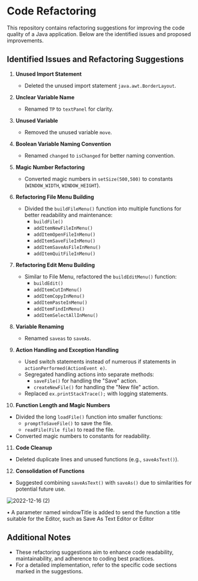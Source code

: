 # Code Refactoring 

This repository contains refactoring suggestions for improving the code quality of a Java application. Below are the identified issues and proposed improvements.

## Identified Issues and Refactoring Suggestions

1. **Unused Import Statement**
   - Deleted the unused import statement `java.awt.BorderLayout`.

2. **Unclear Variable Name**
   - Renamed `TP` to `textPanel` for clarity.

3. **Unused Variable**
   - Removed the unused variable `move`.

4. **Boolean Variable Naming Convention**
   - Renamed `changed` to `isChanged` for better naming convention.

5. **Magic Number Refactoring**
   - Converted magic numbers in `setSize(500,500)` to constants (`WINDOW_WIDTH`, `WINDOW_HEIGHT`).

6. **Refactoring File Menu Building**
   - Divided the `buildFileMenu()` function into multiple functions for better readability and maintenance:
     - `buildFile()`
     - `addItemNewFileInMenu()`
     - `addItemOpenFileInMenu()`
     - `addItemSaveFileInMenu()`
     - `addItemSaveAsFileInMenu()`
     - `addItemQuitFileInMenu()`
   
7. **Refactoring Edit Menu Building**
   - Similar to File Menu, refactored the `buildEditMenu()` function:
     - `buildEdit()`
     - `addItemCutInMenu()`
     - `addItemCopyInMenu()`
     - `addItemPasteInMenu()`
     - `addItemFindInMenu()`
     - `addItemSelectAllInMenu()`

8. **Variable Renaming**
   - Renamed `saveas` to `saveAs`.

9. **Action Handling and Exception Handling**
   - Used switch statements instead of numerous if statements in `actionPerformed(ActionEvent e)`.
   - Segregated handling actions into separate methods:
     - `saveFile()` for handling the "Save" action.
     - `createNewFile()` for handling the "New file" action.
   - Replaced `ex.printStackTrace();` with logging statements.

10. **Function Length and Magic Numbers**
   - Divided the long `loadFile()` function into smaller functions:
     - `promptToSaveFile()` to save the file.
     - `readFile(File file)` to read the file.
   - Converted magic numbers to constants for readability.

11. **Code Cleanup**
   - Deleted duplicate lines and unused functions (e.g., `saveAsText()`).

12. **Consolidation of Functions**
   - Suggested combining `saveAsText()` with `saveAs()` due to similarities for potential future use.

![2022-12-16 (2)](https://user-images.githubusercontent.com/99614732/208093980-50a12ce8-8169-4bc3-ae8f-7bbfd5b626ab.png)

•	A parameter named windowTitle is added to send the function a title suitable for the Editor, such as Save As Text Editor or Editor

## Additional Notes
- These refactoring suggestions aim to enhance code readability, maintainability, and adherence to coding best practices.
- For a detailed implementation, refer to the specific code sections marked in the suggestions.

